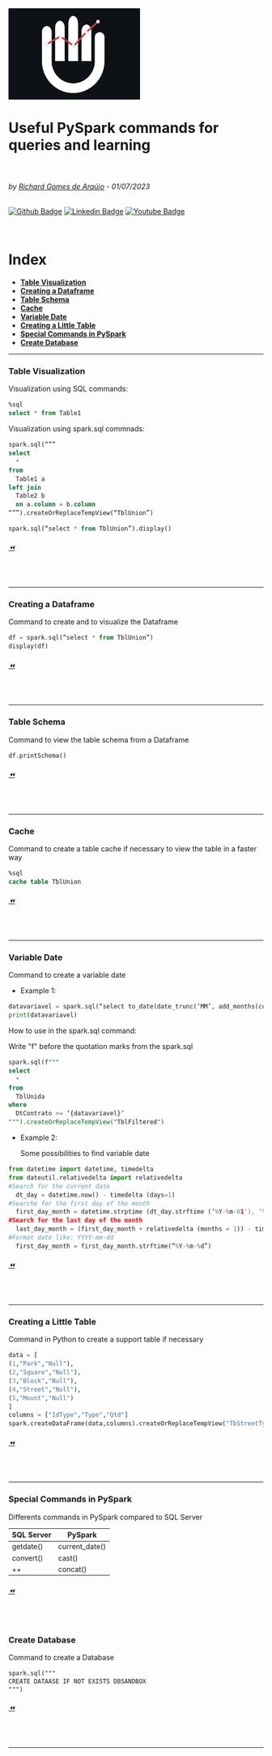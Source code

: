 <img src="HOD.png" align="Center" alt="Hands On Data" style="height: 180px; width:260px;"/>

  
# Useful PySpark commands for queries and learning 
<p>  <br>
  </p>

###### by [Richard Gomes de Araújo](https://github.com/RichardGomesDeAraujo) - 01/07/2023
[![Github Badge](https://img.shields.io/badge/-Github-000?style=flat-square&logo=Github&logoColor=white&link=https://github.com/RichardGomesDeAraujo)](https://github.com/RichardGomesDeAraujo)
[![Linkedin Badge](https://img.shields.io/badge/-LinkedIn-blue?style=flat-square&logo=Linkedin&logoColor=white&link=https://www.linkedin.com/in/richardaraujoanalistadedados/)](https://www.linkedin.com/in/richardaraujoanalistadedados/)
[![Youtube Badge](https://img.shields.io/badge/-YouTube-ff0000?style=flat-square&labelColor=ff0000&logo=youtube&logoColor=white&link=https://www.youtube.com/channel/UCc_jlqHut_GkXc8ahgQHOOw)](https://www.youtube.com/channel/UCc_jlqHut_GkXc8ahgQHOOw)
<p>  <br>
  </p>
  
# Index
- [**Table Visualization**](README.md#Table-Visualization)
- [**Creating a Dataframe**](README.md#Creating-a-Dataframe)
- [**Table Schema**](README.md#Table-Schema)
- [**Cache**](README.md#Cache)
- [**Variable Date**](README.md#Variable-Date)
- [**Creating a Little Table**](README.md#Creating-a-Little-Table)
- [**Special Commands in PySpark**](README.md#Special-Commands-in-PySpark)
- [**Create Database**](README.md#Create-Database)

---

### Table Visualization
Visualization using SQL commands:
```sql
%sql
select * from Table1
```

Visualization using spark.sql commnads:
```sql
spark.sql(“””
select
  *
from
  Table1 a
left join
  Table2 b
  on a.column = b.column
“””).createOrReplaceTempView(“TblUnion”)
```
```sql
spark.sql(“select * from TblUnion”).display()
```
###### [⏪](README.md#Index)
<p>  <br>
  </p>

---

### Creating a Dataframe
Command to create and to visualize the Dataframe
```sql
df = spark.sql(“select * from TblUnion”)
display(df)
```
###### [⏪](README.md#Index)
<p>  <br>
  </p>

---

### Table Schema
Command to view the table schema from a Dataframe
```python
df.printSchema()
```
###### [⏪](README.md#Index)
<p>  <br>
  </p>

---

### Cache
Command to create a table cache if necessary to view the table in a faster way
```sql
%sql
cache table TblUnion
```
###### [⏪](README.md#Index)
<p>  <br>
  </p>

---

### Variable Date
Command to create a variable date
  - Example 1:
```python
datavariavel = spark.sql(“select to_date(date_trunc(‘MM’, add_months(current_date(), -10)))”).collect() [0][0]
print(datavariavel)
```
  How to use in the spark.sql command:
    
  Write "f" before the quotation marks from the spark.sql
```sql
spark.sql(f"""
select
  *
from
  TblUnida
where
  DtContrato >= ‘{datavariavel}’
""").createOrReplaceTempView("TblFiltered")
```
  - Example 2:
    
    Some possibilities to find variable date
```python
from datetime import datetime, timedelta
from dateutil.relativedelta import relativedelta
#Search for the current date
  dt_day = datetime.now() - timedelta (days=1)
#Searche for the first day of the month
  first_day_month = datetime.strptime (dt_day.strftime (‘%Y-%m-01'), ‘%Y-%m-%d’)
#Search for the last day of the month
  last_day_month = (first_day_month + relativedelta (months = 1)) - timedelta (days = 1)
#Format date like: YYYY-mm-dd
  first_day_month = first_day_month.strftime(“%Y-%m-%d”)
```

###### [⏪](README.md#Index)
<p>  <br>
  </p>

---

### Creating a Little Table
Command in Python to create a support table if necessary
```python
data = [
(1,"Park","Null"),
(2,"Square","Null"),
(3,"Block","Null"),
(4,"Street","Null"),
(5,"Mount","Null")
]
columns = ["IdType","Type","Qtd"]
spark.createDataFrame(data,columns).createOrReplaceTempView("TbStreetTypes")
```
###### [⏪](README.md#Index)
<p>  <br>
  </p>

---

### Special Commands in PySpark
Differents commands in PySpark compared to SQL Server

|SQL Server | PySpark |
|---| ---|
|getdate() | current_date()|
|convert() | cast() |
|++ | concat() |


###### [⏪](README.md#Index)
<p>  <br>
  </p>

### Create Database
Command to create a Database
```PySpark
spark.sql("""
CREATE DATAASE IF NOT EXISTS DBSANDBOX
""")
```
###### [⏪](README.md#Index)
<p>  <br>
  </p>


---

